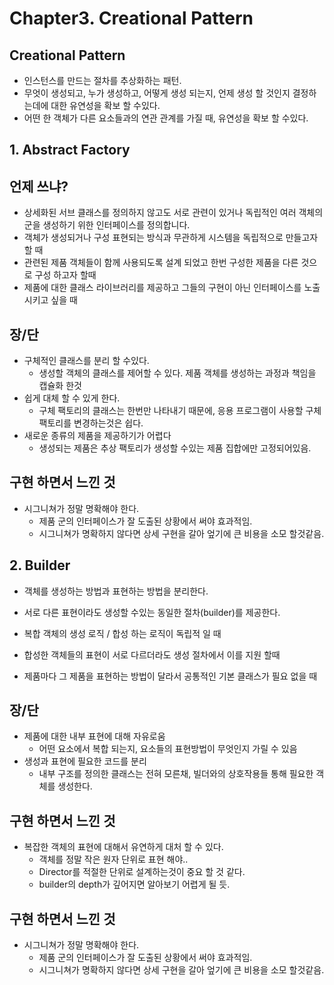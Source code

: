 # Chapter3. Creational Pattern

## Creational Pattern

- 인스턴스를 만드는 절차를 추상화하는 패턴.
- 무엇이 생성되고, 누가 생성하고, 어떻게 생성 되는지, 언제 생성 할 것인지 결정하는데에 대한 유연성을 확보 할 수있다.
- 어떤 한 객체가 다른 요소들과의 연관 관계를 가질 때, 유연성을 확보 할 수있다.

## 1. Abstract Factory

## 언제 쓰냐?

- 상세화된 서브 클래스를 정의하지 않고도 서로 관련이 있거나 독립적인 여러 객체의 군을 생성하기 위한 인터페이스를 정의합니다.
- 객체가 생성되거나 구성 표현되는 방식과 무관하게 시스템을 독립적으로 만들고자 할 때
- 관련된 제품 객체들이 함께 사용되도록 설계 되었고 한번 구성한 제품을 다른 것으로 구성 하고자 할때
- 제품에 대한 클래스 라이브러리를 제공하고 그들의 구현이 아닌 인터페이스를 노출 시키고 싶을 때

## 장/단

- 구체적인 클래스를 분리 할 수있다.
    - 생성할 객체의 클래스를 제어할 수 있다. 제품 객체를 생성하는 과정과 책임을 캡슐화 한것
- 쉽게 대체 할 수 있게 한다.
    - 구체 팩토리의 클래스는 한번만 나타내기 때문에, 응용 프로그램이 사용할 구체 팩토리를 변경하는것은 쉽다.
- 새로운 종류의 제품을 제공하기가 어렵다
    - 생성되는 제품은 추상 팩토리가 생성할 수있는 제품 집합에만 고정되어있음.

## 구현 하면서 느낀 것

- 시그니쳐가 정말 명확해야 한다.
    - 제품 군의 인터페이스가 잘 도출된 상황에서 써야 효과적임.
    - 시그니쳐가 명확하지 않다면 상세 구현을 갈아 엎기에 큰 비용을 소모 할것같음.

## 2. Builder

- 객체를 생성하는 방법과 표현하는 방법을 분리한다.
- 서로 다른 표현이라도 생성할 수있는 동일한 절차(builder)를 제공한다.

- 복합 객체의 생성 로직 / 합성 하는 로직이 독립적 일 때
- 합성한 객체들의 표현이 서로 다르더라도 생성 절차에서 이를 지원 할때
- 제품마다 그 제품을 표현하는 방법이 달라서 공통적인 기본 클래스가 필요 없을 때

## 장/단

- 제품에 대한 내부 표현에 대해 자유로움
    - 어떤 요소에서 복합 되는지, 요소들의 표현방법이 무엇인지 가릴 수 있음
- 생성과 표현에 필요한 코드를 분리
    - 내부 구조를 정의한 클래스는 전혀 모른채, 빌더와의 상호작용들 통해 필요한 객체를 생성한다.

## 구현 하면서 느낀 것

- 복잡한 객체의 표현에 대해서 유연하게 대처 할 수 있다.
    - 객체를 정말 작은 원자 단위로 표현 해야..
    - Director를 적절한 단위로 설계하는것이 중요 할 것 같다.
    - builder의 depth가 깊어지면 알아보기 어렵게 될 듯.
    
## 구현 하면서 느낀 것
- 시그니쳐가 정말 명확해야 한다.
    - 제품 군의 인터페이스가 잘 도출된 상황에서 써야 효과적임.
    - 시그니쳐가 명확하지 않다면 상세 구현을 갈아 엎기에 큰 비용을 소모 할것같음.    
